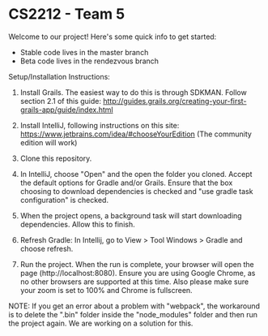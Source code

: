 # CS2212 - Team 5

Welcome to our project! Here's some quick info to get started:

- Stable code lives in the master branch
- Beta code lives in the rendezvous branch

Setup/Installation Instructions:

1. Install Grails. The easiest way to do this is through SDKMAN. Follow section 2.1 of this guide: http://guides.grails.org/creating-your-first-grails-app/guide/index.html

2. Install IntelliJ, following instructions on this site: https://www.jetbrains.com/idea/#chooseYourEdition (The community edition will work)

3. Clone this repository.

4. In IntelliJ, choose "Open" and the open the folder you cloned. Accept the default options for Gradle and/or Grails. Ensure that the box choosing to download dependencies is checked and "use gradle task configuration" is checked.

5. When the project opens, a background task will start downloading dependencies. Allow this to finish.

6. Refresh Gradle: In Intellij, go to View > Tool Windows > Gradle and choose refresh. 

7. Run the project. When the run is complete, your browser will open the page (http://localhost:8080). Ensure you are using Google Chrome, as no other browsers are supported at this time. Also please make sure your zoom is set to 100% and Chrome is fullscreen.

NOTE: If you get an error about a problem with "webpack", the workaround is to delete the ".bin" folder inside the "node_modules" folder and then run the project again. We are working on a solution for this.